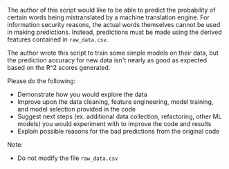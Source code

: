 The author of this script would like to be able to predict the probability of certain words being mistranslated by a
machine translation engine. For information security reasons, the actual words themselves cannot be used in making
predictions. Instead, predictions must be made using the derived features contained in `raw_data.csv`.

The author wrote this script to train some simple models on their data, but the prediction accuracy for new data isn't
nearly as good as expected based on the R^2 scores generated.

Please do the following:

* Demonstrate how you would explore the data
* Improve upon the data cleaning, feature engineering, model training, and model selection provided in the code
* Suggest next steps (ex. additional data collection, refactoring, other ML models) you would experiment with to improve the code and results
* Explain possible reasons for the bad predictions from the original code

Note:

* Do not modify the file `raw_data.csv`